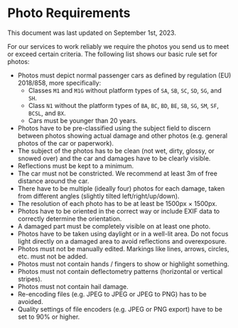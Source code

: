# Photo Requirements

This document was last updated on September 1st, 2023.

For our services to work reliably we require the photos you send us to meet or
exceed certain criteria. The following list shows our basic rule set for photos:

  - Photos must depict normal passenger cars as defined by regulation (EU)
    2018/858, more specifically:
    - Classes `M1` and `M1G` without platform types of `SA`, `SB`, `SC`, `SD`,
      `SG`, and `SH`.
    - Class `N1` without the platform types of `BA`, `BC`, `BD`, `BE`, `SB`,
      `SG`, `SM`, `SF`, `BCSL`, and `BX`.
    - Cars must be younger than 20 years.
  - Photos have to be pre-classified using the subject field to discern between
    photos showing actual damage and other photos (e.g. general photos of the
    car or paperwork).
  - The subject of the photos has to be clean (not wet, dirty, glossy, or snowed
    over) and the car and damages have to be clearly visible.
  - Reflections must be kept to a minimum.
  - The car must not be constricted. We recommend at least 3m of free distance
    around the car.
  - There have to be multiple (ideally four) photos for each damage, taken from
    different angles (slightly tilted left/right/up/down).
  - The resolution of each photo has to be at least be 1500px × 1500px.
  - Photos have to be oriented in the correct way or include EXIF data to
    correctly determine the orientation.
  - A damaged part must be completely visible on at least one photo.
  - Photos have to be taken using daylight or in a well-lit area. Do not focus
    light directly on a damaged area to avoid reflections and overexposure.
  - Photos must not be manually edited. Markings like lines, arrows, circles,
    etc. must not be added.
  - Photos must not contain hands / fingers to show or highlight something.
  - Photos must not contain deflectometry patterns (horizontal or vertical
    stripes).
  - Photos must not contain hail damage.
  - Re-encoding files (e.g. JPEG to JPEG or JPEG to PNG) has to be avoided.
  - Quality settings of file encoders (e.g. JPEG or PNG export) have to be set
    to 90% or higher.
